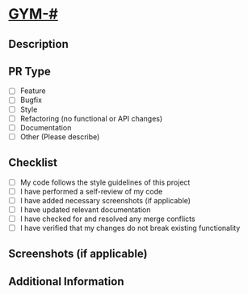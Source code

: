# [GYM-#](https://dallas-cohort.atlassian.net/jira/software/projects/GYM/boards/1?selectedIssue=GYM-#)

<!-- ^^^ Replace # with the Jira ticket number -->

## Description
<!-- Please include a summary of the change and which issue is fixed. -->

## PR Type
<!-- What kind of change does this PR introduce? -->

- [ ] Feature
- [ ] Bugfix
- [ ] Style
- [ ] Refactoring (no functional or API changes)
- [ ] Documentation
- [ ] Other (Please describe)

## Checklist
<!-- Please check the boxes that apply. -->

- [ ] My code follows the style guidelines of this project
- [ ] I have performed a self-review of my code
- [ ] I have added necessary screenshots (if applicable)
- [ ] I have updated relevant documentation
- [ ] I have checked for and resolved any merge conflicts
- [ ] I have verified that my changes do not break existing functionality

## Screenshots (if applicable)
<!-- If applicable, add screenshots to help explain your changes. -->

## Additional Information
<!-- Add any additional information about the changes. -->